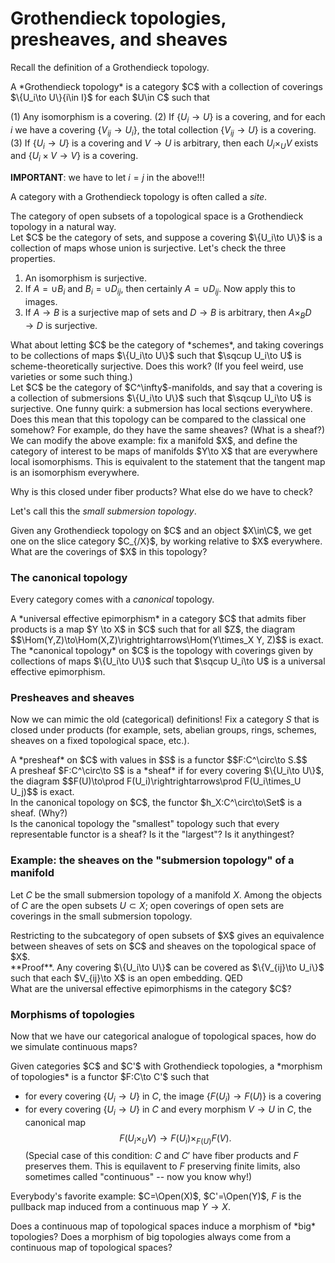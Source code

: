 # Grothendieck topologies, presheaves, and sheaves


Recall the definition of a Grothendieck topology.

<div class="definition">
  A *Grothendieck topology* is a category $C$ with a collection of coverings $\{U_i\to U\}{i\in I}$ for each $U\in C$ such that 

  (1) Any isomorphism is a covering.
  (2) If $\{U_i\to U\}$ is a covering, and for each $i$ we have a covering $\{V_{ij}\to U_i\}$, the total collection $\{V_{ij}\to U\}$ is a covering.
  (3) If $\{U_i\to U\}$ is a covering and $V\to U$ is arbitrary, then each $U_i\times_U V$ exists and $\{U_i\times V\to V\}$ is a covering.
</div>

**IMPORTANT**: we have to let $i=j$ in the above!!!

A category with a Grothendieck topology is often called a *site*.

<div class="example">
The category of open subsets of a topological space is a Grothendieck topology in a natural way.
</div>

<div class="example">
Let $C$ be the category of sets, and suppose a covering $\{U_i\to U\}$ is a collection of maps whose union is surjective. Let's check the three properties.

1. An isomorphism is surjective.
2. If $A=\cup B_i$ and $B_i = \cup D_{ij}$, then certainly $A=\cup D_{ij}$. Now apply this to images.
3.  If $A\to B$ is a surjective map of sets and $D\to B$ is arbitrary, then $A\times_B D\to D$ is surjective.
</div>

<div class="example">
What about letting $C$ be the category of *schemes*, and taking coverings to be collections of maps $\{U_i\to U\}$ such that $\sqcup U_i\to U$ is scheme-theoretically surjective. Does this work? (If you feel weird, use varieties or some such thing.)
</div>

<div class="example">
Let $C$ be the category of $C^\infty$-manifolds, and say that a covering is a collection of submersions $\{U_i\to U\}$ such that $\sqcup U_i\to U$ is surjective. One funny quirk: a submersion has local sections everywhere. Does this mean that this topology can be compared to the classical one somehow? For example, do they have the same sheaves? (What is a sheaf?) 
</div>

<div class="example">
We can modify the above example: fix a manifold $X$, and define the category of interest to be maps of manifolds $Y\to X$ that are everywhere local isomorphisms. This is equivalent to the statement that the tangent map is an isomorphism everywhere.

Why is this closed under fiber products? What else do we have to check?

Let's call this the *small submersion topology*.
</div>

<div class="example">
Given any Grothendieck topology on $C$ and an object $X\in\C$, we get one on the slice category $C_{/X}$, by working relative to $X$ everywhere. What are the coverings of $X$ in this topology?
</div>

### The canonical topology

Every category comes with a *canonical* topology.

<div class="definition">
A *universal effective epimorphism* in a category $C$ that admits fiber products is a map $Y \to X$ in $C$ such that for all $Z$, the diagram
$$\Hom(Y,Z)\to\Hom(X,Z)\rightrightarrows\Hom(Y\times_X Y, Z)$$
is exact.
</div>

<div class="definition">
The *canonical topology* on $C$ is the topology with coverings given by collections of maps $\{U_i\to U\}$ such that $\sqcup U_i\to U$ is a universal effective epimorphism.
</div>

### Presheaves and sheaves

Now we can mimic the old (categorical) definitions! Fix a category $S$ that is closed under products (for example, sets, abelian groups, rings, schemes, sheaves on a fixed topological space, etc.).

<div class="definition">
A *presheaf* on $C$ with values in $S$ is a functor $$F:C^\circ\to S.$$
</div>

<div class="definition">
A presheaf $F:C^\circ\to S$ is a *sheaf* if for every covering $\{U_i\to U\}$, the diagram $$F(U)\to\prod F(U_i)\rightrightarrows\prod F(U_i\times_U U_j)$$ is exact.
</div>

<div class="example">
In the canonical topology on $C$, the functor $h_X:C^\circ\to\Set$ is a sheaf. (Why?)
</div>

<div class="exercise">
Is the canonical topology the "smallest" topology such that every representable functor is a sheaf? Is it the "largest"? Is it anythingest?
</div>

### Example: the sheaves on the "submersion topology" of a manifold

Let $C$ be the small submersion topology of a manifold $X$. Among the objects of $C$ are the open subsets $U\subset X$; open coverings of open sets are coverings in the small submersion topology.

<div class="claim">
Restricting to the subcategory of open subsets of $X$ gives an equivalence between sheaves of sets on $C$ and sheaves on the topological space of $X$.
</div>
**Proof**. Any covering $\{U_i\to U\}$ can be covered as $\{V_{ij}\to U_i\}$ such that each $V_{ij}\to X$ is an open embedding. QED

<div class="exercise">
What are the universal effective epimorphisms in the category $C$?
</div>

### Morphisms of topologies

Now that we have our categorical analogue of topological spaces, how do we simulate continuous maps?

<div class="definition">
Given categories $C$ and $C'$ with Grothendieck topologies, a *morphism of topologies* is a functor $F:C\to C'$ such that

- for every covering $\{U_i\to U\}$ in $C$, the image $\{F(U_i)\to F(U)\}$ is a covering
- for every covering $\{U_i\to U\}$ in $C$ and every morphism $V\to U$ in $C$, the canonical map $$F(U_i\times_U V)\to F(U_i)\times_{F(U)} F(V).$$ (Special case of this condition: $C$ and $C'$ have fiber products and $F$ preserves them. This is equilavent to $F$ preserving finite limits, also sometimes called "continuous" -- now you know why!)
</div>

Everybody's favorite example: $C=\Open(X)$, $C'=\Open(Y)$, $F$ is the pullback map induced from a continuous map $Y\to X$.

<div class="question">
Does a continuous map of topological spaces induce a morphism of *big* topologies? Does a morphism of big topologies always come from a continuous map of topological spaces?
</div>
